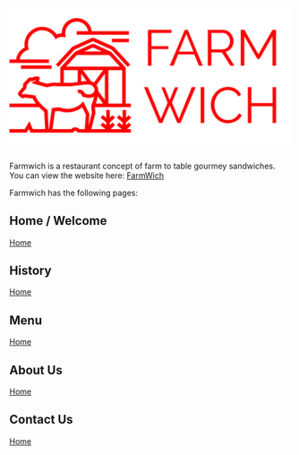 # ![logo](https://github.com/perrautc/farmwich/blob/master/images/Farmwich.png)

Farmwich is a restaurant concept of farm to table gourmey sandwiches. You can view the website here: [FarmWich](https://perrautc.github.io/farmwich/)

Farmwich has the following pages:

## Home / Welcome
[Home](https://perrautc.github.io/farmwich/index.html)

## History
[Home](https://perrautc.github.io/farmwich/history.html)

## Menu
[Home](https://perrautc.github.io/farmwich/menu.html)

## About Us
[Home](https://perrautc.github.io/farmwich/aboutus.html)

## Contact Us
[Home](https://perrautc.github.io/farmwich/contactus.html)